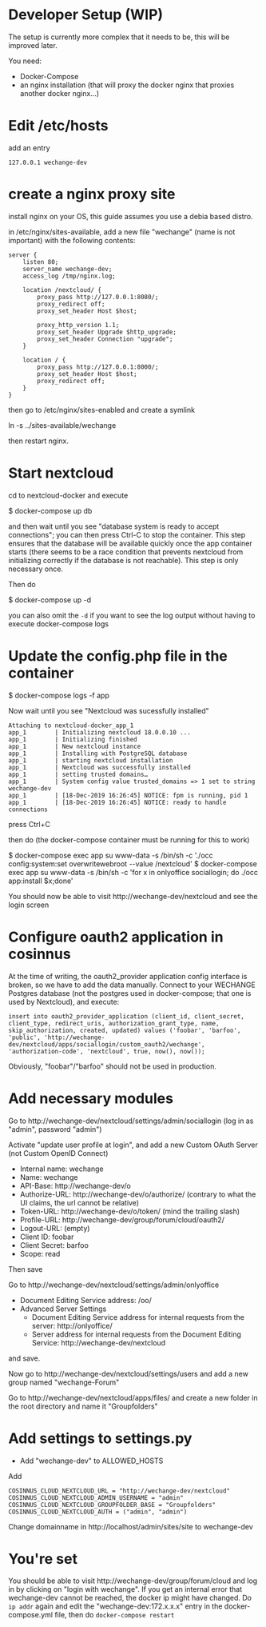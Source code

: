 Developer Setup (WIP)
=====================

The setup is currently more complex that it needs to be, this will be improved later.

You need:

* Docker-Compose
* an nginx installation (that will proxy the docker nginx that proxies another docker nginx...)

# Edit /etc/hosts

add an entry

```
127.0.0.1 wechange-dev
```

# create a nginx proxy site

install nginx on your OS, this guide assumes you use a debia based distro.

in /etc/nginx/sites-available, add a new file "wechange" (name is not important) with the following contents:

```
server {
    listen 80;
    server_name wechange-dev;
    access_log /tmp/nginx.log;

    location /nextcloud/ {
        proxy_pass http://127.0.0.1:8080/;
        proxy_redirect off;
        proxy_set_header Host $host;

        proxy_http_version 1.1;
        proxy_set_header Upgrade $http_upgrade;
        proxy_set_header Connection "upgrade";
    }

    location / {
        proxy_pass http://127.0.0.1:8000/;
        proxy_set_header Host $host;
        proxy_redirect off;
    }
}
```

then go to /etc/nginx/sites-enabled and create a symlink

ln -s ../sites-available/wechange

then restart nginx.

# Start nextcloud

cd to nextcloud-docker and execute

$ docker-compose up db

and then wait until you see "database system is ready to accept connections"; you can then press Ctrl-C to stop the container.
This step ensures that the database will be available quickly once the app container starts (there seems to be a race condition that prevents nextcloud from initializing correctly if the database is not reachable). This step is only necessary once.

Then do

$ docker-compose up -d

you can also omit the `-d` if you want to see the log output without having to execute docker-compose logs

# Update the config.php file in the container

$ docker-compose logs -f app

Now wait until you see "Nextcloud was sucessfully installed"

```
Attaching to nextcloud-docker_app_1
app_1        | Initializing nextcloud 18.0.0.10 ...
app_1        | Initializing finished
app_1        | New nextcloud instance
app_1        | Installing with PostgreSQL database
app_1        | starting nextcloud installation
app_1        | Nextcloud was successfully installed
app_1        | setting trusted domains…
app_1        | System config value trusted_domains => 1 set to string wechange-dev
app_1        | [18-Dec-2019 16:26:45] NOTICE: fpm is running, pid 1
app_1        | [18-Dec-2019 16:26:45] NOTICE: ready to handle connections
```

press Ctrl+C

then do (the docker-compose container must be running for this to work)

$ docker-compose exec app su www-data -s /bin/sh -c './occ config:system:set overwritewebroot --value /nextcloud'
$ docker-compose exec app su www-data -s /bin/sh -c 'for x in onlyoffice sociallogin; do ./occ app:install $x;done'

You should now be able to visit http://wechange-dev/nextcloud and see the login screen

# Configure oauth2 application in cosinnus

At the time of writing, the oauth2_provider application config interface is broken, so we have to add the data manually. Connect to your WECHANGE Postgres database (not the postgres used in docker-compose; that one is used by Nextcloud), and execute:

```
insert into oauth2_provider_application (client_id, client_secret, client_type, redirect_uris, authorization_grant_type, name, skip_authorization, created, updated) values ('foobar', 'barfoo', 'public', 'http://wechange-dev/nextcloud/apps/sociallogin/custom_oauth2/wechange', 'authorization-code', 'nextcloud', true, now(), now());
```

Obviously, "foobar"/"barfoo" should not be used in production.

# Add necessary modules



Go to http://wechange-dev/nextcloud/settings/admin/sociallogin (log in as "admin", password "admin")

Activate "update user profile at login", and add a new Custom OAuth Server (not Custom OpenID Connect)

* Internal name: wechange
* Name: wechange
* API-Base: http://wechange-dev/o
* Authorize-URL: http://wechange-dev/o/authorize/  (contrary to what the UI claims, the url cannot be relative)
* Token-URL: http://wechange-dev/o/token/   (mind the trailing slash)
* Profile-URL: http://wechange-dev/group/forum/cloud/oauth2/
* Logout-URL: (empty)
* Client ID: foobar
* Client Secret: barfoo
* Scope: read

Then save

Go to http://wechange-dev/nextcloud/settings/admin/onlyoffice

* Document Editing Service address: /oo/
* Advanced Server Settings
    * Document Editing Service address for internal requests from the server: http://onlyoffice/
    * Server address for internal requests from the Document Editing Service: http://wechange-dev/nextcloud

and save. 

Now go to http://wechange-dev/nextcloud/settings/users and add a new group named "wechange-Forum"


Go to http://wechange-dev/nextcloud/apps/files/ and create a new folder in the root directory and name it "Groupfolders"


# Add settings to settings.py

* Add "wechange-dev" to ALLOWED_HOSTS

Add
```
COSINNUS_CLOUD_NEXTCLOUD_URL = "http://wechange-dev/nextcloud"
COSINNUS_CLOUD_NEXTCLOUD_ADMIN_USERNAME = "admin"
COSINNUS_CLOUD_NEXTCLOUD_GROUPFOLDER_BASE = "Groupfolders"
COSINNUS_CLOUD_NEXTCLOUD_AUTH = ("admin", "admin")
```


Change domainname in http://localhost/admin/sites/site to wechange-dev

# You're set

You should be able to visit http://wechange-dev/group/forum/cloud and log in by clicking on "login with wechange". If you get an
internal error that wechange-dev cannot be reached, the docker ip might have changed. Do `ip addr`  again and edit the "wechange-dev:172.x.x.x" entry in the docker-compose.yml file, then do `docker-compose restart`

